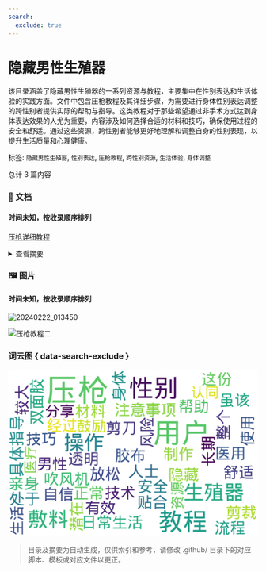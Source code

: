 ```yaml
---
search:
  exclude: true
---
```



# 隐藏男性生殖器

该目录涵盖了隐藏男性生殖器的一系列资源与教程，主要集中在性别表达和生活体验的实践方面。文件中包含压枪教程及其详细步骤，为需要进行身体性别表达调整的跨性别者提供实际的帮助与指导。这类教程对于那些希望通过非手术方式达到身体表达效果的人尤为重要，内容涉及如何选择合适的材料和技巧，确保使用过程的安全和舒适。通过这些资源，跨性别者能够更好地理解和调整自身的性别表现，以提升生活质量和心理健康。


标签: `隐藏男性生殖器`, `性别表达`, `压枪教程`, `跨性别资源`, `生活体验`, `身体调整`


总计 3 篇内容



### 📄 文档


#### 时间未知，按收录顺序排列



[压枪详细教程](压枪详细教程_page.md)<details><summary>查看摘要</summary>

这份《压枪详细教程》的文件为跨性别人士提供了详细的压枪（将男性生殖器隐藏）方法，旨在帮助需要此技术的用户在日常生活中更舒适与自信。文件中详细列出了所需材料，包括医用透明敷料胶布、双面胶、剪刀及吹风机等，强调了制作过程的注意事项和技巧，例如如何剪裁敷料和正确贴合。教程中提到，压枪的整个流程应在生殖器处于放松状态时进行，并提供了每一步操作的具体指导，确保用户能有效和安全的完成操作。文中还提到，虽该方法经过了亲身测试并认为在正常情况下无较大影响，但建议用户不要长期使用，以避免对身体的潜在风险。最后，作者还鼓励用户分享自己的经验以改进方法。
</details>



### 🖼️ 图片


#### 时间未知，按收录顺序排列


![20240222_013450](20240222_013450.jpg)


![压枪教程二](压枪教程二.jpg)



### 词云图 { data-search-exclude }

![./社群及NGO文件/生活与性体验/隐藏男性生殖器摘要词云图](abstracts_wordcloud.png)


> 目录及摘要为自动生成，仅供索引和参考，请修改 .github/ 目录下的对应脚本、模板或对应文件以更正。
